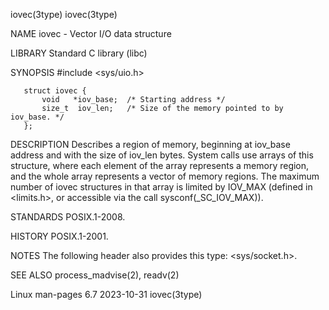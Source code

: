 iovec(3type)                                                      iovec(3type)

NAME
       iovec - Vector I/O data structure

LIBRARY
       Standard C library (libc)

SYNOPSIS
       #include <sys/uio.h>

       struct iovec {
           void   *iov_base;  /* Starting address */
           size_t  iov_len;   /* Size of the memory pointed to by iov_base. */
       };

DESCRIPTION
       Describes  a  region  of memory, beginning at iov_base address and with
       the size of iov_len bytes.  System calls use arrays of this  structure,
       where  each  element  of  the array represents a memory region, and the
       whole array represents a vector of memory regions.  The maximum  number
       of  iovec  structures  in  that array is limited by IOV_MAX (defined in
       <limits.h>, or accessible via the call sysconf(_SC_IOV_MAX)).

STANDARDS
       POSIX.1-2008.

HISTORY
       POSIX.1-2001.

NOTES
       The following header also provides this type: <sys/socket.h>.

SEE ALSO
       process_madvise(2), readv(2)

Linux man-pages 6.7               2023-10-31                      iovec(3type)
